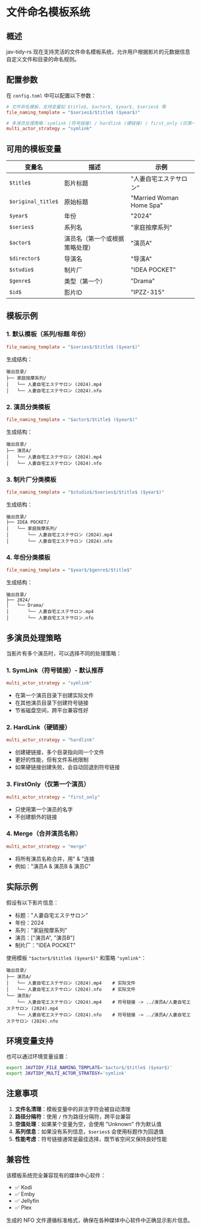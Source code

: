 # 文件命名模板系统

## 概述

jav-tidy-rs 现在支持灵活的文件命名模板系统，允许用户根据影片的元数据信息自定义文件和目录的命名规则。

## 配置参数

在 `config.toml` 中可以配置以下参数：

```toml
# 文件命名模板，支持变量如 $title$, $actor$, $year$, $series$ 等
file_naming_template = "$series$/$title$ ($year$)"

# 多演员处理策略：symlink (符号链接) / hardlink (硬链接) / first_only (仅第一个) / merge (合并)
multi_actor_strategy = "symlink"
```

## 可用的模板变量

| 变量名 | 描述 | 示例 |
|--------|------|------|
| `$title$` | 影片标题 | "人妻自宅エステサロン" |
| `$original_title$` | 原始标题 | "Married Woman Home Spa" |
| `$year$` | 年份 | "2024" |
| `$series$` | 系列名 | "家庭按摩系列" |
| `$actor$` | 演员名（第一个或根据策略处理） | "演员A" |
| `$director$` | 导演名 | "导演A" |
| `$studio$` | 制片厂 | "IDEA POCKET" |
| `$genre$` | 类型（第一个） | "Drama" |
| `$id$` | 影片ID | "IPZZ-315" |

## 模板示例

### 1. 默认模板（系列/标题 年份）
```toml
file_naming_template = "$series$/$title$ ($year$)"
```
生成结构：
```
输出目录/
├── 家庭按摩系列/
│   └── 人妻自宅エステサロン (2024).mp4
│   └── 人妻自宅エステサロン (2024).nfo
```

### 2. 演员分类模板
```toml
file_naming_template = "$actor$/$title$ ($year$)"
```
生成结构：
```
输出目录/
├── 演员A/
│   └── 人妻自宅エステサロン (2024).mp4
│   └── 人妻自宅エステサロン (2024).nfo
```

### 3. 制片厂分类模板
```toml
file_naming_template = "$studio$/$series$/$title$ ($year$)"
```
生成结构：
```
输出目录/
├── IDEA POCKET/
│   └── 家庭按摩系列/
│       └── 人妻自宅エステサロン (2024).mp4
│       └── 人妻自宅エステサロン (2024).nfo
```

### 4. 年份分类模板
```toml
file_naming_template = "$year$/$genre$/$title$"
```
生成结构：
```
输出目录/
├── 2024/
│   └── Drama/
│       └── 人妻自宅エステサロン.mp4
│       └── 人妻自宅エステサロン.nfo
```

## 多演员处理策略

当影片有多个演员时，可以选择不同的处理策略：

### 1. SymLink（符号链接）- 默认推荐
```toml
multi_actor_strategy = "symlink"
```
- 在第一个演员目录下创建实际文件
- 在其他演员目录下创建符号链接
- 节省磁盘空间，跨平台兼容性好

### 2. HardLink（硬链接）
```toml
multi_actor_strategy = "hardlink"
```
- 创建硬链接，多个目录指向同一个文件
- 更好的性能，但有文件系统限制
- 如果硬链接创建失败，会自动回退到符号链接

### 3. FirstOnly（仅第一个演员）
```toml
multi_actor_strategy = "first_only"
```
- 只使用第一个演员的名字
- 不创建额外的链接

### 4. Merge（合并演员名称）
```toml
multi_actor_strategy = "merge"
```
- 将所有演员名称合并，用" & "连接
- 例如："演员A & 演员B & 演员C"

## 实际示例

假设有以下影片信息：
- 标题："人妻自宅エステサロン"
- 年份：2024
- 系列："家庭按摩系列"
- 演员：["演员A", "演员B"]
- 制片厂："IDEA POCKET"

使用模板 `"$actor$/$title$ ($year$)"` 和策略 `"symlink"`：

```
输出目录/
├── 演员A/
│   └── 人妻自宅エステサロン (2024).mp4    # 实际文件
│   └── 人妻自宅エステサロン (2024).nfo    # 实际文件
└── 演员B/
    └── 人妻自宅エステサロン (2024).mp4    # 符号链接 -> ../演员A/人妻自宅エステサロン (2024).mp4
    └── 人妻自宅エステサロン (2024).nfo    # 符号链接 -> ../演员A/人妻自宅エステサロン (2024).nfo
```

## 环境变量支持

也可以通过环境变量设置：

```bash
export JAVTIDY_FILE_NAMING_TEMPLATE='$actor$/$title$ ($year$)'
export JAVTIDY_MULTI_ACTOR_STRATEGY='symlink'
```

## 注意事项

1. **文件名清理**：模板变量中的非法字符会被自动清理
2. **路径分隔符**：使用 `/` 作为路径分隔符，跨平台兼容
3. **空值处理**：如果某个变量为空，会使用 "Unknown" 作为默认值
4. **系列信息**：如果没有系列信息，`$series$` 会使用标题作为回退值
5. **性能考虑**：符号链接通常是最佳选择，既节省空间又保持良好性能

## 兼容性

该模板系统完全兼容现有的媒体中心软件：
- ✅ Kodi
- ✅ Emby  
- ✅ Jellyfin
- ✅ Plex

生成的 NFO 文件遵循标准格式，确保在各种媒体中心软件中正确显示影片信息。